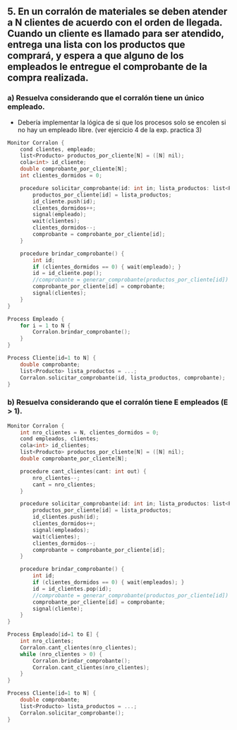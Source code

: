 ## 5. En un corralón de materiales se deben atender a N clientes de acuerdo con el orden de llegada. Cuando un cliente es llamado para ser atendido, entrega una lista con los productos que comprará, y espera a que alguno de los empleados le entregue el comprobante de la compra realizada.

### a) Resuelva considerando que el corralón tiene un único empleado.

- Debería implementar la lógica de si que los procesos solo se encolen si no hay un empleado libre. (ver ejercicio 4 de la exp. practica 3)

```cpp
Monitor Corralon {
    cond clientes, empleado;
    list<Producto> productos_por_cliente[N] = ([N] nil);
    cola<int> id_cliente;
    double comprobante_por_cliente[N];
    int clientes_dormidos = 0;

    procedure solicitar_comprobante(id: int in; lista_productos: list<Producto> in; comprobante: double out) {
        productos_por_cliente[id] = lista_productos;
        id_cliente.push(id);
        clientes_dormidos++;
        signal(empleado);
        wait(clientes);
        clientes_dormidos--;
        comprobante = comprobante_por_cliente[id];
    }

    procedure brindar_comprobante() {
        int id;
        if (clientes_dormidos == 0) { wait(empleado); }
        id = id_cliente.pop();
        //comprobante = generar_comprobante(productos_por_cliente[id])
        comprobante_por_cliente[id] = comprobante;
        signal(clientes);
    }
}

Process Empleado {
    for i = 1 to N {
        Corralon.brindar_comprobante();
    }
}

Process Cliente[id=1 to N] {
    double comprobante;
    list<Producto> lista_productos = ...;
    Corralon.solicitar_comprobante(id, lista_productos, comprobante);
}
```

### b) Resuelva considerando que el corralón tiene E empleados (E > 1).
```cpp
Monitor Corralon {
    int nro_clientes = N, clientes_dormidos = 0;
    cond empleados, clientes;
    cola<int> id_clientes;
    list<Producto> productos_por_cliente[N] = ([N] nil);
    double comprobante_por_cliente[N];

    procedure cant_clientes(cant: int out) {
        nro_clientes--;
        cant = nro_clientes;
    }

    procedure solicitar_comprobante(id: int in; lista_productos: list<Producto> in; comprobante: double out) {
        productos_por_cliente[id] = lista_productos;
        id_clientes.push(id);
        clientes_dormidos++;
        signal(empleados);
        wait(clientes);
        clientes_dormidos--;
        comprobante = comprobante_por_cliente[id];
    }

    procedure brindar_comprobante() {
        int id;
        if (clientes_dormidos == 0) { wait(empleados); }
        id = id_clientes.pop(id);
        //comprobante = generar_comprobante(productos_por_cliente[id])
        comprobante_por_cliente[id] = comprobante;
        signal(cliente);
    }   
}

Process Empleado[id=1 to E] {
    int nro_clientes;
    Corralon.cant_clientes(nro_clientes);
    while (nro_clientes > 0) {
        Corralon.brindar_comprobante();
        Corralon.cant_clientes(nro_clientes);
    }
}

Process Cliente[id=1 to N] {
    double comprobante;
    list<Producto> lista_productos = ...;
    Corralon.solicitar_comprobante();
}
```